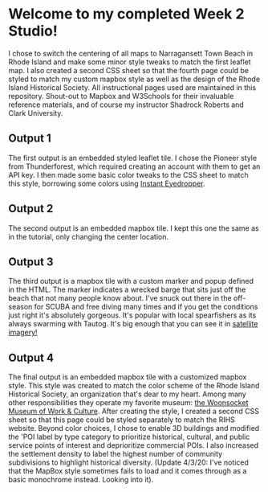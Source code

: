 # Welcome to my completed Week 2 Studio!
I chose to switch the centering of all maps to Narragansett Town Beach in Rhode Island and make some minor style tweaks to match the first leaflet map. I also created a second CSS sheet so that the fourth page could be styled to match my custom mapbox style as well as the design of the Rhode Island Historical Society. All instructional pages used are maintained in this repository. Shout-out to Mapbox and W3Schools for their invaluable reference materials, and of course my instructor Shadrock Roberts and Clark University.

## Output 1
The first output is an embedded styled leaflet tile. I chose the Pioneer style from Thunderforest, which required creating an account with them to get an API key. I then made some basic color tweaks to the CSS sheet to match this style, borrowing some colors using [Instant Eyedropper](https://instant-eyedropper.com).

## Output 2
The second output is an embedded mapbox tile. I kept this one the same as in the tutorial, only changing the center location.

## Output 3
The third output is a mapbox tile with a custom marker and popup defined in the HTML. The marker indicates a wrecked barge that sits just off the beach that not many people know about. I've snuck out there in the off-season for SCUBA and free diving many times and if you get the conditions just right it's absolutely gorgeous. It's popular with local spearfishers as its always swarming with Tautog. It's big enough that you can see it in [satellite imagery!](https://www.google.com/maps/@41.4358932,-71.4513854,589m/data=!3m1!1e3)

## Output 4
The final output is an embedded mapbox tile with a customized mapbox style. This style was created to match the color scheme of the Rhode Island Historical Society, an organization that's dear to my heart. Among many other responsibilities they operate my favorite museum: [the Woonsocket Museum of Work & Culture](https://www.rihs.org/locations/museum-of-work-culture/). After creating the style, I created a second CSS sheet so that this page could be styled separately to match the RIHS website. Beyond color choices, I chose to enable 3D buildings and modified the 'POI label by type category to prioritize historical, cultural, and public service points of interest and deprioritize commercial POIs. I also increased the settlement density to label the highest number of community subdivisions to highlight historical diversity. (Update 4/3/20: I've noticed that the MapBox style sometimes fails to load and it comes through as a basic monochrome instead. Looking into it).
